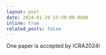```yaml
---
layout: post
date: 2024-01-29 15:59:00-0400
inline: true
related_posts: false
---
```


One paper is accepted by ICRA2024!
